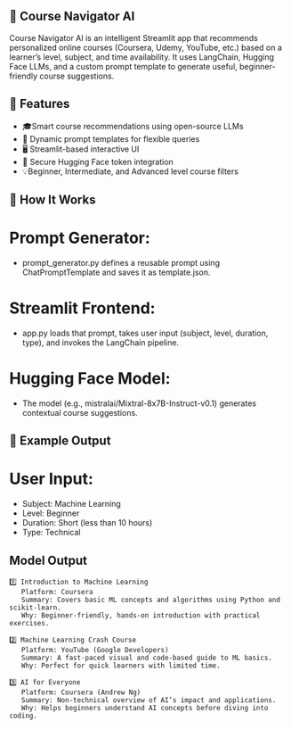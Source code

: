 ## 🧠 Course Navigator AI

Course Navigator AI is an intelligent Streamlit app that recommends personalized online courses (Coursera, Udemy, YouTube, etc.) based on a learner’s level, subject, and time availability.
It uses LangChain, Hugging Face LLMs, and a custom prompt template to generate useful, beginner-friendly course suggestions.

## 🚀 Features

- 🎓Smart course recommendations using open-source LLMs
- 🧩 Dynamic prompt templates for flexible queries
- 🖥️ Streamlit-based interactive UI
- 🔐 Secure Hugging Face token integration
- 💡Beginner, Intermediate, and Advanced level course filters

## 🧩 How It Works

# Prompt Generator:
- prompt_generator.py defines a reusable prompt using ChatPromptTemplate and saves it as template.json.
# Streamlit Frontend:
- app.py loads that prompt, takes user input (subject, level, duration, type), and invokes the LangChain pipeline.
# Hugging Face Model:
- The model (e.g., mistralai/Mixtral-8x7B-Instruct-v0.1) generates contextual course suggestions.
  
## 🧠 Example Output

# User Input:
- Subject: Machine Learning
- Level: Beginner
- Duration: Short (less than 10 hours)
- Type: Technical

## Model Output

```
1️⃣ Introduction to Machine Learning  
   Platform: Coursera  
   Summary: Covers basic ML concepts and algorithms using Python and scikit-learn.  
   Why: Beginner-friendly, hands-on introduction with practical exercises.

2️⃣ Machine Learning Crash Course  
   Platform: YouTube (Google Developers)  
   Summary: A fast-paced visual and code-based guide to ML basics.  
   Why: Perfect for quick learners with limited time.

3️⃣ AI for Everyone  
   Platform: Coursera (Andrew Ng)  
   Summary: Non-technical overview of AI’s impact and applications.  
   Why: Helps beginners understand AI concepts before diving into coding.
```